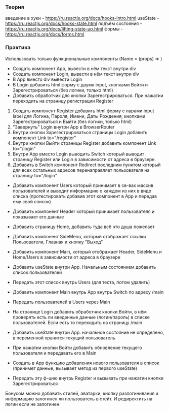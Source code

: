 ### Теория

введение в хуки - https://ru.reactjs.org/docs/hooks-intro.html
useState - https://ru.reactjs.org/docs/hooks-state.html
подъём состояния - https://ru.reactjs.org/docs/lifting-state-up.html
формы - https://ru.reactjs.org/docs/forms.html

### Практика

Использовать только функциональные компоненты (Name = (props) => <element color={props.colors[0]}/>)

- Создать компонент App, вывести в нём текст внутри div
- Создать компонент Login, вывести в нём текст внутри div
- В App вместо div вывести Login
- В Login добавить html форму с двумя input, кнопками Войти и Зарегестрироваться (без логики, только html)
- Добавить обработчик для кнопки Зарегестрироваться. При нажатии переходить на страницу регистрации Register

1. Создать компонент Register добавить html форму с парами input label для Логина, Пароля, Имени, Даты Рождения; кнопками Зарегестрироваться и Выйти (без логики, только html)
2. "Завернуть" Login внутри App в BrowserRouter
3. Внутри кнопки Зарегестрироваться страницы Login добавить компонент Link to="/register"
4. Внутри кнопки Выйти страницы Register добавить компонент Link to="/login"
5. Внутри App вместо Login выводить Switch который выводит страницу Register или Login в зависимости от адреса в браузере.
6. Добавить в Switch компонент Redirect последним пунктом который для всех остальных адресов перенаправляет пользователя на страницу to="/login"

- Добавить компонент Users который принимает в св-вах массив пользователей и выводит информацию о каждом из них в виде списка (протестировать добавив этот компонент в Арр и передав ему свой список)
- Добавить компонент Header который принимает пользователя и показывает его данные
- Добавить страницу Home, добавить туда всё что душа пожелает
- Добавить компонент SideMenu, который отображает ссылки Пользователи, Главная и кнопку "Выход"
- Добавить компонент Main, который отображает Header, SideMenu и Home/Users в зависимости от адреса в браузере

- Добавить useState внутри App. Начальным состоянием добавить список пользователей
- Передать этот список внутрь Users (для теста, потом удалить)
- Добавить компонент Main внутрь App внутрь Switch по адресу /main
- Передать пользователей в Users через Main
- На странице Login добавить обработчик кнопки Войти, в нём проверять есть ли введенные данные (логин/пароль) в списке пользователей. Если есть то переходить на страницу /main
- Добавить useState внутри App. начальное состояние не определено, в переменной хранится текущий пользователь
- При нажатии кнопки Войти добавить обновление текущего пользователя и передавать его в Main
- Создать в App функцию добавления нового пользователя в список (принимет данные, вызывает метод из первого useState)
- Передать эту ф-цию внутрь Register и вызывать при нажатии кнопки Зарегестрироваться

Бонусом можно добавить стилей, аватарки, кнопку разлогинивания и информацию залогинен ли пользователь в стейт. И редиректить на логин если не залогинен.
